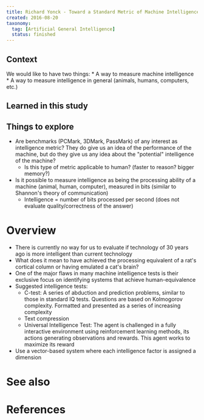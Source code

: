 ```yaml
---
title: Richard Yonck - Toward a Standard Metric of Machine Intelligence (2012)
created: 2016-08-20
taxonomy:
  tag: [Artificial General Intelligence]
  status: finished
---
```


## Context
We would like to have two things:
	* A way to measure machine intelligence
	* A way to measure intelligence in general (animals, humans, computers, etc.)

## Learned in this study

## Things to explore
* Are benchmarks (PCMark, 3DMark, PassMark) of any interest as intelligence metric? They do give us an idea of the performance of the machine, but do they give us any idea about the "potential" intelligence of the machine?
	* Is this type of metric applicable to human? (faster to reason? bigger memory?)
* Is it possible to measure intelligence as being the processing ability of a machine (animal, human, computer), measured in bits (similar to Shannon's theory of communication)
	* Intelligence = number of bits processed per second (does not evaluate quality/correctness of the answer)

# Overview
* There is currently no way for us to evaluate if technology of 30 years ago is more intelligent than current technology
* What does it mean to have achieved the processing equivalent of a rat's cortical column or having emulated a cat's brain?
* One of the major flaws in many machine intelligence tests is their exclusive focus on identifying systems that achieve human-equivalence
* Suggested intelligence tests:
	* C-test: A series of abduction and prediction problems, similar to those in standard IQ tests. Questions are based on Kolmogorov complexity. Formatted and presented as a series of increasing complexity
	* Text compression
	* Universal Intelligence Test: The agent is challenged in a fully interactive environment using reinforcement learning methods, its actions generating observations and rewards. This agent works to maximize its reward
* Use a vector-based system where each intelligence factor is assigned a dimension

# See also

# References
